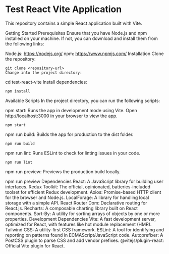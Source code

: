 
# Test React Vite Application
This repository contains a simple React application built with Vite.

Getting Started
Prerequisites
Ensure that you have Node.js and npm installed on your machine. If not, you can download and install them from the following links:

Node.js: https://nodejs.org/
npm: https://www.npmjs.com/
Installation
Clone the repository:

```
git clone <repository-url>
Change into the project directory:
```

cd test-react-vite
Install dependencies:

```
npm install
```
Available Scripts
In the project directory, you can run the following scripts:

npm start: Runs the app in development mode using Vite. Open http://localhost:3000 in your browser to view the app.

```
npm start
```
npm run build: Builds the app for production to the dist folder.

```
npm run build
```
npm run lint: Runs ESLint to check for linting issues in your code.

```
npm run lint
```
npm run preview: Previews the production build locally.


npm run preview
Dependencies
React: A JavaScript library for building user interfaces.
Redux Toolkit: The official, opinionated, batteries-included toolset for efficient Redux development.
Axios: Promise-based HTTP client for the browser and Node.js.
LocalForage: A library for handling local storage with a simple API.
React Router Dom: Declarative routing for React.js.
Recharts: A composable charting library built on React components.
Sort-By: A utility for sorting arrays of objects by one or more properties.
Development Dependencies
Vite: A fast development server, optimized for React, with features like hot module replacement (HMR).
Tailwind CSS: A utility-first CSS framework.
ESLint: A tool for identifying and reporting on patterns found in ECMAScript/JavaScript code.
Autoprefixer: A PostCSS plugin to parse CSS and add vendor prefixes.
@vitejs/plugin-react: Official Vite plugin for React.
